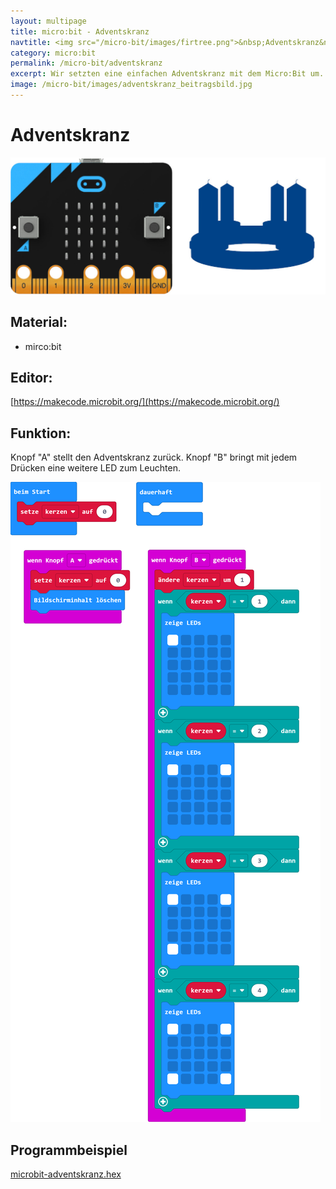 ```yaml
---
layout: multipage
title: micro:bit - Adventskranz
navtitle: <img src="/micro-bit/images/firtree.png">&nbsp;Adventskranz&nbsp;<img src="/micro-bit/images/vcp-meet.png" title="Dieses Angebot kann auch über VCP-Meet genutzt werden.">
category: micro:bit
permalink: /micro-bit/adventskranz
excerpt: Wir setzten eine einfachen Adventskranz mit dem Micro:Bit um.
image: /micro-bit/images/adventskranz_beitragsbild.jpg
---
```


# Adventskranz

![](images/adventskranz_beitragsbild.jpg)

## Material:

+ mirco:bit

## Editor:

[https://makecode.microbit.org/](https://makecode.microbit.org/)

## Funktion:
<!--Anleitung -->
Knopf "A" stellt den Adventskranz zurück.
Knopf "B" bringt mit jedem Drücken eine weitere LED zum Leuchten.

![](images/microbit-Screenshot-adventskranz.png)

## Programmbeispiel
[microbit-adventskranz.hex](appendix/microbit-adventskranz.hex)
